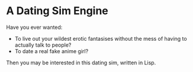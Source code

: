 # A Dating Sim Engine
Have you ever wanted:
- To live out your wildest erotic fantasises without the mess of having to actually talk to people?
- To date a real fake anime girl?

Then you may be interested in this dating sim, written in Lisp.
